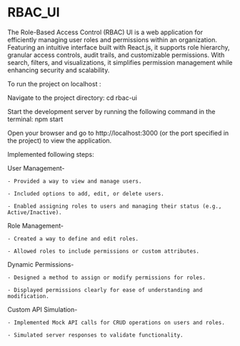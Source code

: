 # RBAC_UI
The Role-Based Access Control (RBAC) UI is a web application for efficiently managing user roles and permissions within an organization. 
Featuring an intuitive interface built with React.js, it supports role hierarchy, granular access controls, audit trails, and customizable permissions. With search, filters, and visualizations, it simplifies permission management while enhancing security and scalability.

To run the project on localhost :

Navigate to the project directory:
cd rbac-ui

Start the development server by running the following command in the terminal:
npm start

Open your browser and go to http://localhost:3000 (or the port specified in the project) to view the application.

Implemented following steps: 

User Management-

    - Provided a way to view and manage users.
    
    - Included options to add, edit, or delete users.
    
    - Enabled assigning roles to users and managing their status (e.g., Active/Inactive).

Role Management-

    - Created a way to define and edit roles.
    
    - Allowed roles to include permissions or custom attributes.

Dynamic Permissions-

    - Designed a method to assign or modify permissions for roles.
    
    - Displayed permissions clearly for ease of understanding and modification.

Custom API Simulation-

    - Implemented Mock API calls for CRUD operations on users and roles.
    
    - Simulated server responses to validate functionality.
